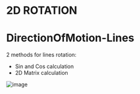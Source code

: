 # 2D ROTATION

# DirectionOfMotion-Lines

2 methods for lines rotation:
- Sin and Cos calculation
- 2D Matrix calculation

![image](https://github.com/user-attachments/assets/98fdb27c-aae2-4c76-ae30-63d4f666b219)
